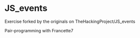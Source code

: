 # JS_events

Exercise forked by the originals on TheHackingProject/JS_events

Pair-programming with Francette7

